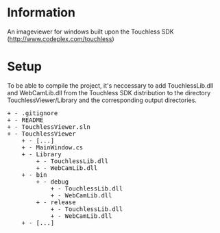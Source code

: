 # Information #

An imageviewer for windows built upon the Touchless SDK (<a href="http://www.codeplex.com/touchless">http://www.codeplex.com/touchless</a>)

# Setup #

To be able to compile the project, it's neccessary to add TouchlessLib.dll and WebCamLib.dll from the Touchless SDK distribution to the directory TouchlessViewer/Library and the corresponding output directories.

<pre>+ - .gitignore
+ - README
+ - TouchlessViewer.sln
+ - TouchlessViewer
    + - [...]
    + - MainWindow.cs
    + - Library
        + - TouchlessLib.dll
        + - WebCamLib.dll
    + - bin
        + - debug
            + - TouchlessLib.dll
            + - WebCamLib.dll
        + - release
            + - TouchlessLib.dll
            + - WebCamLib.dll
    + - [...]</pre>
